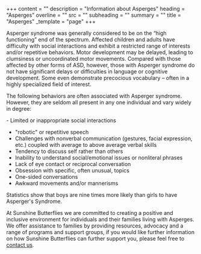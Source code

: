 +++
content = ""
description = "Information about Asperges"
heading = "Asperges"
overline = ""
src = ""
subheading = ""
summary = ""
title = "Asperges"
_template = "page"
+++

Asperger syndrome was generally considered to be on the “high functioning” end of the spectrum. Affected children and adults have difficulty with social interactions and exhibit a restricted range of interests and/or repetitive behaviors. Motor development may be delayed, leading to clumsiness or uncoordinated motor movements. Compared with those affected by other forms of ASD, however, those with Asperger syndrome do not have significant delays or difficulties in language or cognitive development. Some even demonstrate precocious vocabulary – often in a highly specialized field of interest.

The following behaviors are often associated with Asperger syndrome. However, they are seldom all present in any one individual and vary widely in degree:

\- Limited or inappropriate social interactions

* "robotic" or repetitive speech
* Challenges with nonverbal communication (gestures, facial expression, etc.) coupled with average to above average verbal skills
* Tendency to discuss self rather than others
* Inability to understand social/emotional issues or nonliteral phrases
* Lack of eye contact or reciprocal conversation
* Obsession with specific, often unusual, topics
* One-sided conversations
* Awkward movements and/or mannerisms

Statistics show that boys are nine times more likely than girls to have Asperger's Syndrome.

At Sunshine Butterflies we are committed to creating a positive and inclusive environment for individuals and their families living with Asperges. We offer assistance to families by providing resources, advocacy and a range of programs and support groups, if you would like further information on how Sunshine Butterflies can further support you, please feel free to [contact us](https://www.sunshinebutterflies.com.au/contact).
